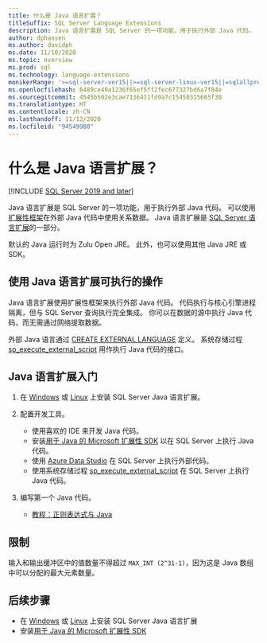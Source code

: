 ```yaml
---
title: 什么是 Java 语言扩展？
titleSuffix: SQL Server Language Extensions
description: Java 语言扩展是 SQL Server 的一项功能，用于执行外部 Java 代码。 可以使用扩展性框架在外部 Java 代码中使用关系数据。
author: dphansen
ms.author: davidph
ms.date: 11/10/2020
ms.topic: overview
ms.prod: sql
ms.technology: language-extensions
monikerRange: '>=sql-server-ver15||>=sql-server-linux-ver15||=sqlallproducts-allversions'
ms.openlocfilehash: 6489ce49a1236f65ef5ff2fec677327bd6a7f84e
ms.sourcegitcommit: 4545b502e3cae7136411fd9a7c15450315665f38
ms.translationtype: HT
ms.contentlocale: zh-CN
ms.lasthandoff: 11/12/2020
ms.locfileid: "94549980"
---
```

# <a name="what-is-java-language-extension"></a>什么是 Java 语言扩展？
[!INCLUDE [SQL Server 2019 and later](../includes/applies-to-version/sqlserver2019.md)]

Java 语言扩展是 SQL Server 的一项功能，用于执行外部 Java 代码。 可以使用[扩展性框架](concepts/extensibility-framework.md)在外部 Java 代码中使用关系数据。 Java 语言扩展是 [SQL Server 语言扩展](language-extensions-overview.md)的一部分。

默认的 Java 运行时为 Zulu Open JRE。 此外，也可以使用其他 Java JRE 或 SDK。

## <a name="what-you-can-do-with-the-java-language-extension"></a>使用 Java 语言扩展可执行的操作

Java 语言扩展使用扩展性框架来执行外部 Java 代码。 代码执行与核心引擎进程隔离，但与 SQL Server 查询执行完全集成。 你可以在数据的源中执行 Java 代码，而无需通过网络提取数据。

外部 Java 语言通过 [CREATE EXTERNAL LANGUAGE](https://docs.microsoft.com/sql/t-sql/statements/create-external-language-transact-sql) 定义。 系统存储过程 [sp_execute_external_script](https://docs.microsoft.com/sql/relational-databases/system-stored-procedures/sp-execute-external-script-transact-sql) 用作执行 Java 代码的接口。

## <a name="get-started-with-java-language-extension"></a>Java 语言扩展入门

1. 在 [Windows](install/windows-java.md) 或 [Linux](../linux/sql-server-linux-setup-language-extensions-java.md) 上安装 SQL Server Java 语言扩展。

1. 配置开发工具。

    + 使用喜欢的 IDE 来开发 Java 代码。
    + 安装[用于 Java 的 Microsoft 扩展性 SDK](how-to/extensibility-sdk-java-sql-server.md) 以在 SQL Server 上执行 Java 代码。
    + 使用 [Azure Data Studio](../azure-data-studio/what-is.md) 在 SQL Server 上执行外部代码。
    + 使用系统存储过程 [sp_execute_external_script](https://docs.microsoft.com/sql/relational-databases/system-stored-procedures/sp-execute-external-script-transact-sql) 在 SQL Server 上执行 Java 代码。

1. 编写第一个 Java 代码。

    + [教程：正则表达式与 Java](tutorials/search-for-string-using-regular-expressions-in-java.md)

## <a name="limitations"></a>限制

输入和输出缓冲区中的值数量不得超过 `MAX_INT (2^31-1)`，因为这是 Java 数组中可以分配的最大元素数量。

## <a name="next-steps"></a>后续步骤

+ 在 [Windows](install/windows-java.md) 或 [Linux](../linux/sql-server-linux-setup-language-extensions-java.md) 上安装 SQL Server Java 语言扩展
+ 安装[用于 Java 的 Microsoft 扩展性 SDK](how-to/extensibility-sdk-java-sql-server.md)
